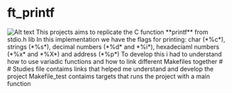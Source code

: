 # ft_printf
<img src="https://game.42sp.org.br/static/assets/achievements/ft_printfe.png" alt="Alt text">
This projects aims to replicate the C function **printf** from stdio.h lib
In this implementation we have the flags for printing: char (*%c*), strings (*%s*), decimal numbers (*%d* and *%i*), hexadeciaml numbers (*%x* and *%X*) and address (*%p*)
To develop this i had to understand how to use variadic functions and how to link different Makefiles together
#
#
Studies file contaims links that helped me understand and develop the project
Makefile_test contaims targets that runs the project with a main function
